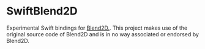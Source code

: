 # SwiftBlend2D

Experimental Swift bindings for [Blend2D.](https://github.com/blend2d/blend2d). This project makes use of the original source code of Blend2D and is in no way associated or endorsed by Blend2D.
